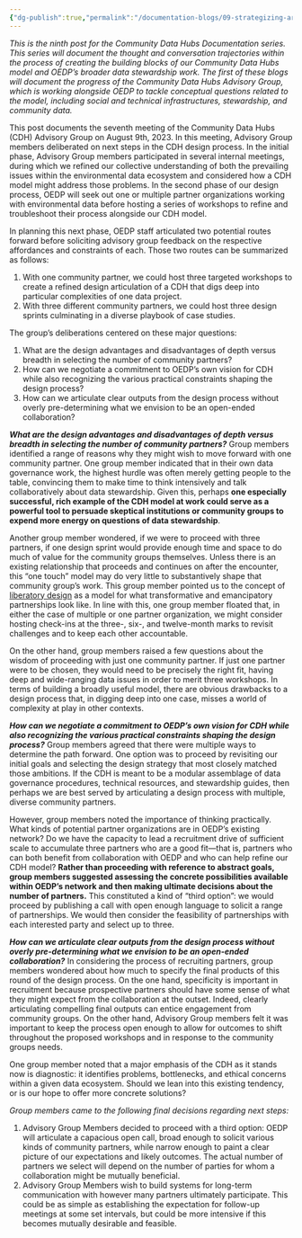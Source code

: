 ```yaml
---
{"dg-publish":true,"permalink":"/documentation-blogs/09-strategizing-around-next-steps-in-the-cdh-design-process/"}
---
```


_This is the ninth post for the Community Data Hubs Documentation series. This series will document the thought and conversation trajectories within the process of creating the building blocks of our Community Data Hubs model and OEDP’s broader data stewardship work. The first of these blogs will document the progress of the Community Data Hubs Advisory Group, which is working alongside OEDP to tackle conceptual questions related to the model, including social and technical infrastructures, stewardship, and community data._

This post documents the seventh meeting of the Community Data Hubs (CDH) Advisory Group on August 9th, 2023. In this meeting, Advisory Group members deliberated on next steps in the CDH design process. In the initial phase, Advisory Group members participated in several internal meetings, during which we refined our collective understanding of both the prevailing issues within the environmental data ecosystem and considered how a CDH model might address those problems. In the second phase of our design process, OEDP will seek out one or multiple partner organizations working with environmental data before hosting a series of workshops to refine and troubleshoot their process alongside our CDH model. 

In planning this next phase, OEDP staff articulated two potential routes forward before soliciting advisory group feedback on the respective affordances and constraints of each. Those two routes can be summarized as follows:

1. With one community partner, we could host three targeted workshops to create a refined design articulation of a CDH that digs deep into particular complexities of one data project.
2. With three different community partners, we could host three design sprints culminating in a diverse playbook of case studies. 


The group’s deliberations centered on these major questions:

1. What are the design advantages and disadvantages of depth versus breadth in selecting the number of community partners?
2. How can we negotiate a commitment to OEDP’s own vision for CDH while also recognizing the various practical constraints shaping the design process?
3. How can we articulate clear outputs from the design process without overly pre-determining what we envision to be an open-ended collaboration?


_**What are the design advantages and disadvantages of depth versus breadth in selecting the number of community partners?**_
Group members identified a range of reasons why they might wish to move forward with one community partner. One group member indicated that in their own data governance work, the highest hurdle was often merely getting people to the table, convincing them to make time to think intensively and talk collaboratively about data stewardship. Given this, perhaps **one especially successful, rich example of the CDH model at work could serve as a powerful tool to persuade skeptical institutions or community groups to expend more energy on questions of data stewardship**. 

Another group member wondered, if we were to proceed with three partners, if one design sprint would provide enough time and space to do much of value for the community groups themselves. Unless there is an existing relationship that proceeds and continues on after the encounter, this “one touch” model may do very little to substantively shape that community group’s work. This group member pointed us to the concept of [liberatory design](https://www.nationalequityproject.org/frameworks/liberatory-design) as a model for what transformative and emancipatory partnerships look like. In line with this, one group member floated that, in either the case of multiple or one partner organization, we might consider hosting check-ins at the three-, six-, and twelve-month marks to revisit challenges and to keep each other accountable. 

On the other hand, group members raised a few questions about the wisdom of proceeding with just one community partner. If just one partner were to be chosen, they would need to be precisely the right fit, having deep and wide-ranging data issues in order to merit three workshops. In terms of building a broadly useful model, there are obvious drawbacks to a design process that, in digging deep into one case, misses a world of complexity at play in other contexts. 

_**How can we negotiate a commitment to OEDP’s own vision for CDH while also recognizing the various practical constraints shaping the design process?**_
Group members agreed that there were multiple ways to determine the path forward. One option was to proceed by revisiting our initial goals and selecting the design strategy that most closely matched those ambitions. If the CDH is meant to be a modular assemblage of data governance procedures, technical resources, and stewardship guides, then perhaps we are best served by articulating a design process with multiple, diverse community partners.

However, group members noted the importance of thinking practically. What kinds of potential partner organizations are in OEDP’s existing network? Do we have the capacity to lead a recruitment drive of sufficient scale to accumulate three partners who are a good fit—that is, partners who can both benefit from collaboration with OEDP and who can help refine our CDH model? **Rather than proceeding with reference to abstract goals, group members suggested assessing the concrete possibilities available within OEDP’s network and then making ultimate decisions about the number of partners.** This constituted a kind of “third option”: we would proceed by publishing a call with open enough language to solicit a range of partnerships. We would then consider the feasibility of partnerships with each interested party and select up to three.

_**How can we articulate clear outputs from the design process without overly pre-determining what we envision to be an open-ended collaboration?**_
In considering the process of recruiting partners, group members wondered about how much to specify the final products of this round of the design process. On the one hand, specificity is important in recruitment because prospective partners should have some sense of what they might expect from the collaboration at the outset. Indeed, clearly articulating compelling final outputs can entice engagement from community groups. On the other hand, Advisory Group members felt it was important to keep the process open enough to allow for outcomes to shift throughout the proposed workshops and in response to the community groups needs. 

One group member noted that a major emphasis of the CDH as it stands now is diagnostic: it identifies problems, bottlenecks, and ethical concerns within a given data ecosystem. Should we lean into this existing tendency, or is our hope to offer more concrete solutions?  

_Group members came to the following final decisions regarding next steps:_

1. Advisory Group Members decided to proceed with a third option: OEDP will articulate a capacious open call, broad enough to solicit various kinds of community partners, while narrow enough to paint a clear picture of our expectations and likely outcomes. The actual number of partners we select will depend on the number of parties for whom a collaboration might be mutually beneficial. 
2. Advisory Group Members wish to build systems for long-term communication with however many partners ultimately participate. This could be as simple as establishing the expectation for follow-up meetings at some set intervals, but could be more intensive if this becomes mutually desirable and feasible.